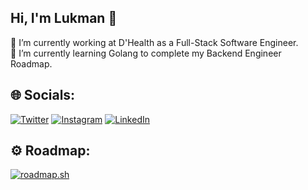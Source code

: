 ## Hi, I'm Lukman 👋

🔭 I’m currently working at D'Health as a Full-Stack Software Engineer.
<br>🌱 I’m currently learning Golang to complete my Backend Engineer Roadmap.

## 🌐 Socials:

[![Twitter](https://img.shields.io/badge/Twitter-%231DA1F2.svg?logo=Twitter&logoColor=white)](https://twitter.com/lukmanfreedom)
[![Instagram](https://img.shields.io/badge/Instagram-%23E4405F.svg?logo=Instagram&logoColor=white)](https://instagram.com/lukmanfreedom)
[![LinkedIn](https://img.shields.io/badge/LinkedIn-%230077B5.svg?logo=linkedin&logoColor=white)](https://linkedin.com/in/lukmanfreedom)

## :gear: Roadmap:
[![roadmap.sh](https://api.roadmap.sh/v1-badge/tall/64c4843052c1335d163b9387?variant=dark)](https://roadmap.sh)
